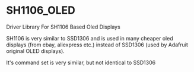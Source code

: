 # SH1106_OLED
Driver Library For SH1106 Based Oled Displays

SH1106 is very similar to SSD1306 and is used in many cheaper oled displays (from ebay, aliexpress etc.) instead of SSD1306 (used by Adafruit original OLED displays).

It's command set is very similar, but not identical to SSD1306

